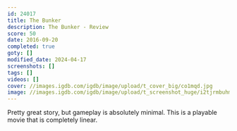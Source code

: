 ```yaml
---
id: 24017
title: The Bunker
description: The Bunker - Review
score: 50
date: 2016-09-20
completed: true
goty: []
modified_date: 2024-04-17
screenshots: []
tags: []
videos: []
cover: //images.igdb.com/igdb/image/upload/t_cover_big/co1mqd.jpg
image: //images.igdb.com/igdb/image/upload/t_screenshot_huge/i2tjrmbuhmaivirfxvqj.jpg
---
```

Pretty great story, but gameplay is absolutely minimal. This is a playable movie that is completely linear.
